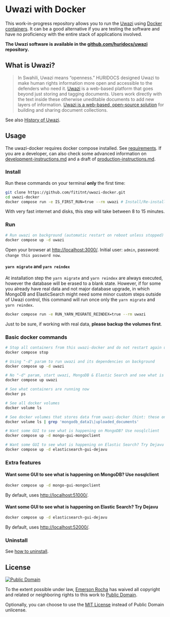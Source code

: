 # Uwazi with Docker
This work-in-progress repository allows you to run the
[Uwazi](http://www.uwazi.io) using [Docker containers](https://docker.com). It
can be a good alternative if you are testing the software and have no
proficiency with the entire stack of applications involved.

**The Uwazi software is available in the [github.com/huridocs/uwazi](https://github.com/huridocs/uwazi/)
repository.**

## What is Uwazi?

> In Swahili, Uwazi means “openness.” HURIDOCS designed Uwazi to make human rights
information more open and accessible to the defenders who need it.
[Uwazi](http://www.uwazi.io) is a web-based platform that goes beyond just
storing and tagging documents. Users work directly with the text inside these
otherwise uneditable documents to add new layers of information.
[Uwazi is a web-based, open-source solution](https://github.com/huridocs/uwazi/)
for building and sharing document collections.

See also [History of Uwazi](https://github.com/huridocs/uwazi/wiki/History-of-Uwazi).

## Usage
The uwazi-docker requires docker compose installed. See
[requirements](requirements.md). If you are a developer, can also check some
advanced information on [development-instructions.md](development-instructions.md)
and a draft of [production-instructions.md](production-instructions.md).

### Install
Run these commands on your terminal **only** the first time:

```bash
git clone https://github.com/fititnt/uwazi-docker.git
cd uwazi-docker
docker compose run -e IS_FIRST_RUN=true --rm uwazi # Install/Re-install from empty data

```

With very fast internet and disks, this step will take between 8 to 15 minutes.

### Run

```bash
# Run uwazi on background (automatic restart on reboot unless stopped)
docker compose up -d uwazi
```

Open your browser at <http://localhost:3000/>. Initial user: `admin`, password: `change this password now`.

#### `yarn migrate` and `yarn reindex`

At installation step the `yarn migrate` and `yarn reindex` are always executed,
however the database will be erased to a blank state.
However, if for some you already have real data and not major database upgrade,
in which MongoDB and ElasticSearch might need some minor custom steps outside of Uwazi control,
this command will run once only the `yarn migrate` and `yarn reindex`.

```bash
docker compose run -e RUN_YARN_MIGRATE_REINDEX=true --rm uwazi
```

Just to be sure, if working with real data, **please backup the volumes first**.

### Basic docker commands

```bash
# Stop all containers from this uwazi-docker and do not restart again until you explicit ask for it
docker compose stop

# Using "-d" param to run uwazi and its dependencies on background
docker compose up -d uwazi

# No "-d" param, start uwazi, MongoDB & Elastic Search and see what is happening inside the containers
docker compose up uwazi

# See what containers are running now
docker ps

# See all docker volumes
docker volume ls

# See docker volumes that stores data from uwazi-docker (hint: these ones to backup & restore)
docker volume ls | grep 'mongodb_data1\|uploaded_documents'

# Want some GUI to see what is happening on MongoDB? Use nosqlclient
docker compose up -d mongo-gui-mongoclient

# Want some GUI to see what is happening on Elastic Search? Try Dejavu
docker compose up -d elasticsearch-gui-dejavu
```

### Extra features

#### Want some GUI to see what is happening on MongoDB? Use nosqlclient

```bash
docker compose up -d mongo-gui-mongoclient
```

By default, uses <http://localhost:51000/>.

#### Want some GUI to see what is happening on Elastic Search? Try Dejavu

```bash
docker compose up -d elasticsearch-gui-dejavu
```

By default, uses <http://localhost:52000/>.

### Uninstall

See [how to uninstall](uninstall.md).

## License

[![Public Domain](https://i.creativecommons.org/p/zero/1.0/88x31.png)](UNLICENSE)

To the extent possible under law, [Emerson Rocha](https://github.com/fititnt)
has waived all copyright and related or neighboring rights to this work to
[Public Domain](UNLICENSE).

Optionally, you can choose to use the [MIT License](https://opensource.org/licenses/MIT)
instead of Public Domain unlicense.


<!--

# Tests on Ubuntu 20.04 LTS

    fititnt@bravo:/workspace/git/fititnt/uwazi-docker$ docker compose --file /workspace/git/fititnt/uwazi-docker/docker compose.yml run -e IS_FIRST_RUN=true --rm uwazi
    stat /workspace/git/fititnt/uwazi-docker/docker compose.yml: no such file or directory
    fititnt@bravo:/workspace/git/fititnt/uwazi-docker$ docker compose --file docker compose.yml run -e IS_FIRST_RUN=true --rm uwazi
    stat /var/lib/snapd/void/docker compose.yml: no such file or directory

    fititnt@bravo:~/Downloads/uwazi-docker$ sudo su
    [sudo] password for fititnt: 
    root@bravo:/home/fititnt/Downloads/uwazi-docker# docker compose --file docker compose.yml run -e IS_FIRST_RUN=true --rm uwazi

    Logs
    (...)
    #0 3.526 Err http://security.debian.org jessie/updates/main amd64 Packages
    #0 3.526   404  Not Found [IP: 151.101.130.132 80]
    #0 3.786 Err http://deb.debian.org jessie/main amd64 Packages
    #0 3.786   404  Not Found
    #0 4.000 Err http://deb.debian.org jessie-updates/main amd64 Packages
    #0 4.000   404  Not Found
    (...)

- Potential problems
  - https://github.com/nodejs/docker-node/issues/1916
  - https://github.com/nodejs/docker-node/issues/1918

- EOL debian
  - https://endoflife.date/debian
- Mongo 4.2
  - https://repo.mongodb.org/apt/debian/dists/bullseye/mongodb-org/


# Refrech


docker compose --file docker compose.yml run -e IS_FIRST_RUN=true --rm uwazi
# (...)
docker stop $(docker ps -a -q)
docker system prune --all
docker volume prune

# debug containers
docker ps
docker logs --tail 50 --follow --timestamps uwazi-docker-mongo-1
docker logs --tail 50 --follow --timestamps uwazi-docker-elasticsearch-1


###
git clone -b production --single-branch --depth=1 https://github.com/huridocs/uwazi.git huridocs-uwazi-docker/

-->